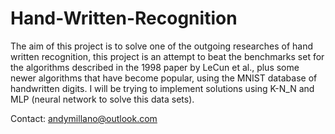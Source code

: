 # Hand-Written-Recognition
The aim of this project is to solve one of the outgoing researches of hand written recognition, this project is an attempt to beat the benchmarks set for the algorithms described in the 1998 paper by LeCun et al., plus some newer algorithms that have become popular, using the MNIST database of handwritten digits. I will be trying to implement solutions using K-N_N and MLP (neural network to solve this data sets).



Contact: andymillano@outlook.com

